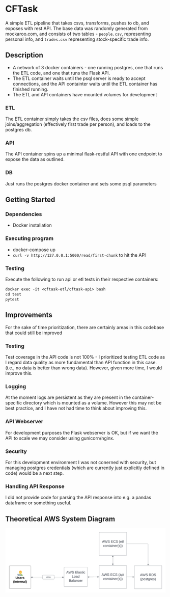 # CFTask

A simple ETL pipeline that takes csvs, transforms, pushes to db, and exposes with rest API. The base data was randomly generated from mockaroo.com, and consists of two tables - `people.csv`, representing personal info, and `trades.csv` representing stock-specific trade info.

## Description
* A network of 3 docker containers - one running postgres, one that runs the ETL code, and one that runs the Flask API. 
* The ETL container waits until the psql server is ready to accept connections, and the API containter waits until the ETL container has finished running.
* The ETL and API containers have mounted volumes for development

### ETL
The ETL container simply takes the csv files, does some simple joins/aggregation (effectively first trade per person), and loads to the postgres db. 

### API
The API container spins up a minimal flask-restful API with one endpoint to expose the data as outlined.

### DB
Just runs the postgres docker container and sets some psql parameters

## Getting Started

### Dependencies

* Docker installation

### Executing program

* docker-compose up
* `curl -v http://127.0.0.1:5000/read/first-chunk` to hit the API

### Testing
Execute the following to run api or etl tests in their respective containers:
```
docker exec -it <cftask-etl/cftask-api> bash
cd test
pytest
```

## Improvements
For the sake of time prioritization, there are certainly areas in this codebase that could still be improved
### Testing
Test coverage in the API code is not 100% - I prioritized testing ETL code as I regard data quality as more fundamental than API function in this case.  (i.e., no data is better than wrong data). However, given more time, I would improve this.
### Logging
At the moment logs are persistent as they are present in the container-specific directory which is mounted as a volume. However this may not be best practice, and I have not had time to think about improving this.
### API Webserver
For development purposes the Flask webserver is OK, but if we want the API to scale we may consider using gunicorn/nginx.
### Security
For this development environment I was not conerned with security, but managing postgres credentials (which are currently just explicitly defined in code) would be a next step.
### Handling API Response
I did not provide code for parsing the API response into e.g. a pandas dataframe or something useful.

## Theoretical AWS System Diagram
![](/system_diagram.png?raw=true "Optional Title")

